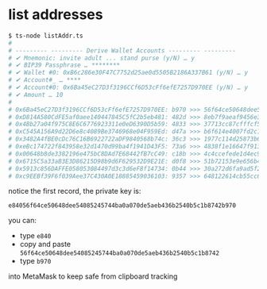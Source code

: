# list addresses

```bash
$ ts-node listAddr.ts 
#
# --------- --------- Derive Wallet Accounts --------- ---------
# ✔ Mnemonic: invite adult ... stand purse (y/N) … y
# ✔ BIP39 Passphrase … ********
# ✔ Wallet #0: 0xB6c286e30F47C7752d25ae0d5505B2186A337B61 (y/N) … y
# ✔ Account#_ … ****
# ✔ Account#0: 0x6Ba45eC27D3f3196CCf6D53cFf6efE7257D970EE (y/N) … y
# ✔ Amount … 10
# 
# 0x6Ba45eC27D3f3196CCf6D53cFf6efE7257D970EE: b970 >>> 56f64ce50648dee54085245744ba0a070de5aeb436b2540b5c1b8742 <<< e840
# 0xD814A580CdFE5af0aee140447845C5fC2b5eb481: 482d >>> 8eb7f9aeaf9456e3c8c5c236c2c276f67bcf47aaa27ba0b48e871e8b <<< f606
# 0x4Bb27a04f975C8E6C6776923311e0eD6390D5b59: 4833 >>> 37713cc87cfffcf5b83c67f9922752b05f7aa21fcfa206b9ac8c1ba0 <<< 95f3
# 0xC545A156A9d22D6e8c4089Be3746968e04F959Ed: d47a >>> b6f614e4007fd2c116036d56821c23cb7df53c54644301ac115f0946 <<< 9f05
# 0x3482A4fBE0cDc76C16B6922722aDF9840568b74c: 36c3 >>> 1977c114d25873b67dfdeb2af8e0bbe48b9fa983adaf0c4cd6b4692e <<< b202
# 0xeBc174722f843958e32d1470d99ba4f1941D43F5: 73a6 >>> 4838f1e16647f91333c62d2416970d88527ccd6d7e03f99f22ea3c90 <<< d2b2
# 0x00648b8de3382196e475bC8DAd7E68442fB7cC49: c18b >>> 4c4ccefede1d4ec95dea114c952638a7bf7a6bf33135b457208dd202 <<< 07bf
# 0x6715C5a33aB3E3D86215D98b9d6F629532D9E21E: d0f8 >>> 51b72153e9e656b4e4e2fcd8d045217a6cb9ac85bd62bfad8228985b <<< c8fe
# 0x5913c856DAFFE058053084497d3c3d6eF8f14734: 0b44 >>> 30a272d6fa9ad5f25bf99207be168675d02e28b9f2dfe406de689343 <<< 0c99
# 0xc9EEBf39F6f039Aee37C430A0E18885459036103: 9357 >>> 648122614cb55cc6b8a30588e25b7fa6e000f35886f99f7f8ec48ed1 <<< 441a
```

notice the first record, the private key is:

`e84056f64ce50648dee54085245744ba0a070de5aeb436b2540b5c1b8742b970`

you can:

- type `e840`
- copy and paste `56f64ce50648dee54085245744ba0a070de5aeb436b2540b5c1b8742`
- type `b970`

into MetaMask to keep safe from clipboard tracking

